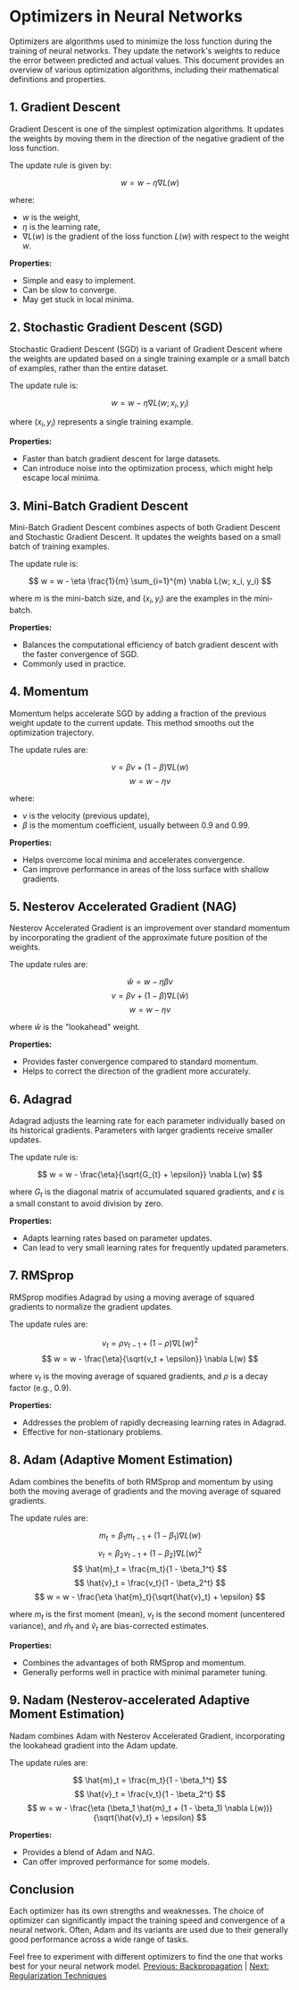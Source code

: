 # Optimizers in Neural Networks

Optimizers are algorithms used to minimize the loss function during the training of neural networks. They update the network's weights to reduce the error between predicted and actual values. This document provides an overview of various optimization algorithms, including their mathematical definitions and properties.

## 1. Gradient Descent

Gradient Descent is one of the simplest optimization algorithms. It updates the weights by moving them in the direction of the negative gradient of the loss function.

The update rule is given by:

$$
w = w - \eta \nabla L(w)
$$

where:
- $w$ is the weight,
- $\eta$ is the learning rate,
- $\nabla L(w)$ is the gradient of the loss function $L(w)$ with respect to the weight $w$.

**Properties:**
- Simple and easy to implement.
- Can be slow to converge.
- May get stuck in local minima.

## 2. Stochastic Gradient Descent (SGD)

Stochastic Gradient Descent (SGD) is a variant of Gradient Descent where the weights are updated based on a single training example or a small batch of examples, rather than the entire dataset.

The update rule is:

$$
w = w - \eta \nabla L(w; x_i, y_i)
$$

where $(x_i, y_i)$ represents a single training example.

**Properties:**
- Faster than batch gradient descent for large datasets.
- Can introduce noise into the optimization process, which might help escape local minima.

## 3. Mini-Batch Gradient Descent

Mini-Batch Gradient Descent combines aspects of both Gradient Descent and Stochastic Gradient Descent. It updates the weights based on a small batch of training examples.

The update rule is:

$$
w = w - \eta \frac{1}{m} \sum_{i=1}^{m} \nabla L(w; x_i, y_i)
$$

where $m$ is the mini-batch size, and $(x_i, y_i)$ are the examples in the mini-batch.

**Properties:**
- Balances the computational efficiency of batch gradient descent with the faster convergence of SGD.
- Commonly used in practice.

## 4. Momentum

Momentum helps accelerate SGD by adding a fraction of the previous weight update to the current update. This method smooths out the optimization trajectory.

The update rules are:

$$
v = \beta v + (1 - \beta) \nabla L(w)
$$
$$
w = w - \eta v
$$

where:
- $v$ is the velocity (previous update),
- $\beta$ is the momentum coefficient, usually between 0.9 and 0.99.

**Properties:**
- Helps overcome local minima and accelerates convergence.
- Can improve performance in areas of the loss surface with shallow gradients.

## 5. Nesterov Accelerated Gradient (NAG)

Nesterov Accelerated Gradient is an improvement over standard momentum by incorporating the gradient of the approximate future position of the weights.

The update rules are:

$$
\hat{w} = w - \eta \beta v
$$
$$
v = \beta v + (1 - \beta) \nabla L(\hat{w})
$$
$$
w = w - \eta v
$$

where $\hat{w}$ is the "lookahead" weight.

**Properties:**
- Provides faster convergence compared to standard momentum.
- Helps to correct the direction of the gradient more accurately.

## 6. Adagrad

Adagrad adjusts the learning rate for each parameter individually based on its historical gradients. Parameters with larger gradients receive smaller updates.

The update rule is:

$$
w = w - \frac{\eta}{\sqrt{G_{t} + \epsilon}} \nabla L(w)
$$

where $G_t$ is the diagonal matrix of accumulated squared gradients, and $\epsilon$ is a small constant to avoid division by zero.

**Properties:**
- Adapts learning rates based on parameter updates.
- Can lead to very small learning rates for frequently updated parameters.

## 7. RMSprop

RMSprop modifies Adagrad by using a moving average of squared gradients to normalize the gradient updates.

The update rules are:

$$
v_t = \rho v_{t-1} + (1 - \rho) \nabla L(w)^2
$$
$$
w = w - \frac{\eta}{\sqrt{v_t + \epsilon}} \nabla L(w)
$$

where $v_t$ is the moving average of squared gradients, and $\rho$ is a decay factor (e.g., 0.9).

**Properties:**
- Addresses the problem of rapidly decreasing learning rates in Adagrad.
- Effective for non-stationary problems.

## 8. Adam (Adaptive Moment Estimation)

Adam combines the benefits of both RMSprop and momentum by using both the moving average of gradients and the moving average of squared gradients.

The update rules are:

$$
m_t = \beta_1 m_{t-1} + (1 - \beta_1) \nabla L(w)
$$
$$
v_t = \beta_2 v_{t-1} + (1 - \beta_2) \nabla L(w)^2
$$
$$
\hat{m}_t = \frac{m_t}{1 - \beta_1^t}
$$
$$
\hat{v}_t = \frac{v_t}{1 - \beta_2^t}
$$
$$
w = w - \frac{\eta \hat{m}_t}{\sqrt{\hat{v}_t} + \epsilon}
$$

where $m_t$ is the first moment (mean), $v_t$ is the second moment (uncentered variance), and $\hat{m}_t$ and $\hat{v}_t$ are bias-corrected estimates.

**Properties:**
- Combines the advantages of both RMSprop and momentum.
- Generally performs well in practice with minimal parameter tuning.

## 9. Nadam (Nesterov-accelerated Adaptive Moment Estimation)

Nadam combines Adam with Nesterov Accelerated Gradient, incorporating the lookahead gradient into the Adam update.

The update rules are:

$$
\hat{m}_t = \frac{m_t}{1 - \beta_1^t}
$$
$$
\hat{v}_t = \frac{v_t}{1 - \beta_2^t}
$$
$$
w = w - \frac{\eta (\beta_1 \hat{m}_t + (1 - \beta_1) \nabla L(w))}{\sqrt{\hat{v}_t} + \epsilon}
$$

**Properties:**
- Provides a blend of Adam and NAG.
- Can offer improved performance for some models.

## Conclusion

Each optimizer has its own strengths and weaknesses. The choice of optimizer can significantly impact the training speed and convergence of a neural network. Often, Adam and its variants are used due to their generally good performance across a wide range of tasks.

Feel free to experiment with different optimizers to find the one that works best for your neural network model.
[Previous: Backpropagation](Backpropagation.md) | [Next: Regularization Techniques](Regularization%20fTechniques.md)

